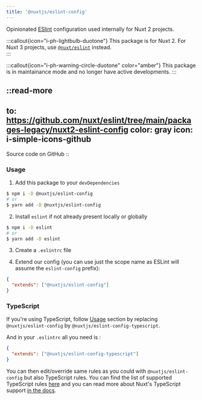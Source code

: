 ```yaml
---
title: '@nuxtjs/eslint-config'
---
```


Opinionated [ESlint](https://eslint.org/) configuration used internally for Nuxt 2 projects.

:::callout{icon="i-ph-lightbulb-duotone"}
This package is for Nuxt 2. For Nuxt 3 projects, use [`@nuxt/eslint`](/packages/module) instead.<br>
:::

:::callout{icon="i-ph-warning-circle-duotone" color="amber"}
This package is in maintainance mode and no longer have active developments.
:::

::read-more
---
to: https://github.com/nuxt/eslint/tree/main/packages-legacy/nuxt2-eslint-config
color: gray
icon: i-simple-icons-github
---
Source code on GitHub
::

### Usage

1. Add this package to your `devDependencies`

```bash
$ npm i -D @nuxtjs/eslint-config
# or
$ yarn add -D @nuxtjs/eslint-config
```

2. Install `eslint` if not already present locally or globally

```bash
$ npm i -D eslint
# or
$ yarn add -D eslint
```

3. Create a `.eslintrc` file

4. Extend our config (you can use just the scope name as ESLint will assume the `eslint-config` prefix):

```json
{
  "extends": ["@nuxtjs/eslint-config"]
}
```

### TypeScript

If you're using TypeScript, follow [Usage](#usage) section by replacing `@nuxtjs/eslint-config` by `@nuxtjs/eslint-config-typescript`.

And in your `.eslintrc` all you need is :

```json
{
  "extends": ["@nuxtjs/eslint-config-typescript"]
}
```

You can then edit/override same rules as you could with `@nuxtjs/eslint-config` but also TypeScript rules.
You can find the list of supported TypeScript rules [here](https://typescript-eslint.io/rules/#supported-rules) and you can read more about Nuxt's TypeScript support [in the docs](https://nuxt.com/docs/guide/concepts/typescript).
